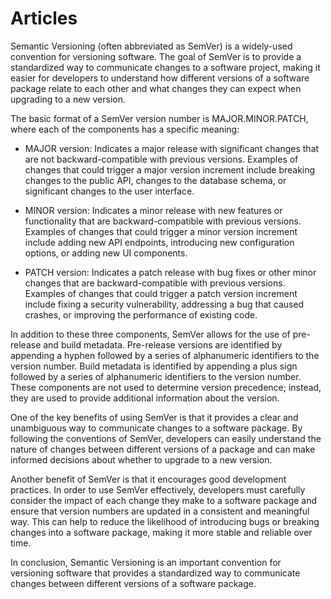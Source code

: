 # Articles


Semantic Versioning (often abbreviated as SemVer) is a widely-used convention for versioning software. The goal of SemVer is to provide a standardized way to communicate changes to a software project, making it easier for developers to understand how different versions of a software package relate to each other and what changes they can expect when upgrading to a new version.

The basic format of a SemVer version number is MAJOR.MINOR.PATCH, where each of the components has a specific meaning:

- MAJOR version: Indicates a major release with significant changes that are not backward-compatible with previous versions. Examples of changes that could trigger a major version increment include breaking changes to the public API, changes to the database schema, or significant changes to the user interface.

- MINOR version: Indicates a minor release with new features or functionality that are backward-compatible with previous versions. Examples of changes that could trigger a minor version increment include adding new API endpoints, introducing new configuration options, or adding new UI components.

- PATCH version: Indicates a patch release with bug fixes or other minor changes that are backward-compatible with previous versions. Examples of changes that could trigger a patch version increment include fixing a security vulnerability, addressing a bug that caused crashes, or improving the performance of existing code.

In addition to these three components, SemVer allows for the use of pre-release and build metadata. Pre-release versions are identified by appending a hyphen followed by a series of alphanumeric identifiers to the version number. Build metadata is identified by appending a plus sign followed by a series of alphanumeric identifiers to the version number. These components are not used to determine version precedence; instead, they are used to provide additional information about the version.

One of the key benefits of using SemVer is that it provides a clear and unambiguous way to communicate changes to a software package. By following the conventions of SemVer, developers can easily understand the nature of changes between different versions of a package and can make informed decisions about whether to upgrade to a new version.

Another benefit of SemVer is that it encourages good development practices. In order to use SemVer effectively, developers must carefully consider the impact of each change they make to a software package and ensure that version numbers are updated in a consistent and meaningful way. This can help to reduce the likelihood of introducing bugs or breaking changes into a software package, making it more stable and reliable over time.

In conclusion, Semantic Versioning is an important convention for versioning software that provides a standardized way to communicate changes between different versions of a software package.
